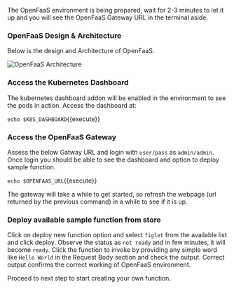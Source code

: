 The OpenFaaS environment is being prepared, wait for 2-3 minutes to let it up and you will 
see the OpenFaaS Gateway URL in the terminal aside. 

### OpenFaaS Design & Architecture
Below is the design and Architecture of OpenFaaS.

![OpenFaaS Architecture](https://docs.openfaas.com/images/of-conceptual-operator.png)

### Access the Kubernetes Dashboard
The kubernetes dashboard addon will be enabled in the environment to see the pods in action.
Access the dashboard at:

`echo $K8S_DASHBOARD`{{execute}}

### Access the OpenFaaS Gateway
Assess the below Gatway URL and login with `user/pass` as `admin/admin`. Once login you should be
able to see the dashboard and option to deploy sample function.  

`echo $OPENFAAS_URL`{{execute}}

The gateway will take a while to get started, so refresh the webpage (url returned by the previous
command) in a while to see if it is up.

### Deploy available sample function from store 
Click on deploy new function option and select `figlet` from the available list and click deploy.
Observe the status as `not ready` and in few minutes, it will become `ready`. Click the function
to invoke by providing any simple word like `Hello World` in the Request Body section and check 
the output.
Correct output confirms the correct working of OpenFaaS environment.

Proceed to next step to start creating your own function.